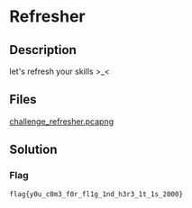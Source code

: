 # Refresher

## Description

let's refresh your skills  >_<

## Files

[challenge_refresher.pcapng](./challenge_refresher.pcapng)

## Solution

### Flag

```text
flag{y0u_c0m3_f0r_fl1g_1nd_h3r3_1t_1s_2000}
```
